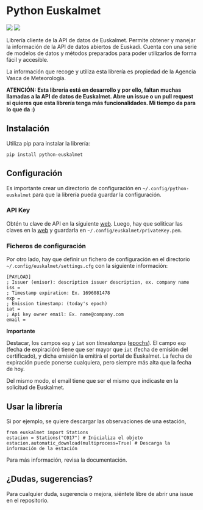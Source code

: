 # Python Euskalmet

![](https://img.shields.io/pypi/v/python-euskalmet) ![](https://img.shields.io/pypi/dm/python-euskalmet)

Librería cliente de la API de datos de Euskalmet. Permite obtener y manejar la información de la API de datos abiertos
de Euskadi. Cuenta con una serie de modelos de datos y métodos preparados para poder utilizarlos de forma fácil y
accesible.

La información que recoge y utiliza esta librería es propiedad de la Agencia Vasca de Meteorología.

**ATENCIÓN: Esta librería está en desarrollo y por ello, faltan muchas llamadas a la API de datos de Euskalmet. Abre un
issue o un pull request si quieres que esta librería tenga más funcionalidades. Mi tiempo da para lo que da :)**

## Instalación

Utiliza pip para instalar la librería:

```pip install python-euskalmet```

## Configuración

Es importante crear un directorio de configuración en ``~/.config/python-euskalmet`` para que la librería pueda
guardar la configuración.

### API Key

Obtén tu clave de API en la siguiente [web](https://api.euskadi.eus/met01uiApiKeyUsersWar/index.jsp#/). Luego, hay que soliticar las claves en la [web](https://www.opendata.euskadi.eus/api-euskalmet/-/how-to-use-meteo-rest-services/) y guardarla
en ``~/.config/euskalmet/privateKey.pem``.

### Ficheros de configuración

Por otro lado, hay que definir un fichero de configuración en el directorio ``~/.config/euskalmet/settings.cfg`` con
la siguiente información:

```
[PAYLOAD]
; Issuer (emisor): description issuer description, ex. company name
iss =
; Timestamp expiration: Ex. 1696081478
exp =
; Emission timestamp: (today's epoch)
iat =
; Api key owner email: Ex. name@company.com
email =
```

**Importante**

Destacar, los campos `exp` y `iat` son *timestamps* ([epochs](https://espanol.epochconverter.com/)). El campo
`exp`  (fecha de expiración) tiene que ser mayor que `iat` (fecha de emisión del certificado), y dicha emisión la emitirá
el portal de Euskalmet. La fecha de expiración puede ponerse cualquiera, pero siempre más alta que la fecha de hoy.

Del mismo modo, el email tiene que ser el mismo que indicaste en la solicitud de Euskalmet.

## Usar la librería

Si por ejemplo, se quiere descargar las observaciones de una estación,

```
from euskalmet import Stations
estacion = Stations("C017") # Inicializa el objeto
estacion.automatic_download(multiprocess=True) # Descarga la información de la estación
```

Para más información, revisa la documentación.

## ¿Dudas, sugerencias?

Para cualquier duda, sugerencia o mejora, siéntete libre de abrir una issue en el repositorio.
